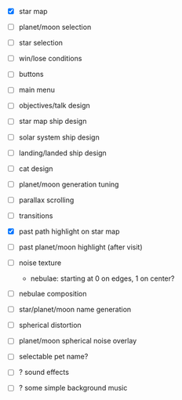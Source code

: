 - [x] star map
- [ ] planet/moon selection
- [ ] star selection
- [ ] win/lose conditions
- [ ] buttons
- [ ] main menu
- [ ] objectives/talk design
- [ ] star map ship design
- [ ] solar system ship design
- [ ] landing/landed ship design
- [ ] cat design
- [ ] planet/moon generation tuning
- [ ] parallax scrolling
- [ ] transitions
- [x] past path highlight on star map
- [ ] past planet/moon highlight (after visit)
- [ ] noise texture
  - nebulae: starting at 0 on edges, 1 on center?
- [ ] nebulae composition
- [ ] star/planet/moon name generation
- [ ] spherical distortion
- [ ] planet/moon spherical noise overlay
- [ ] selectable pet name?

- [ ] ? sound effects
- [ ] ? some simple background music
